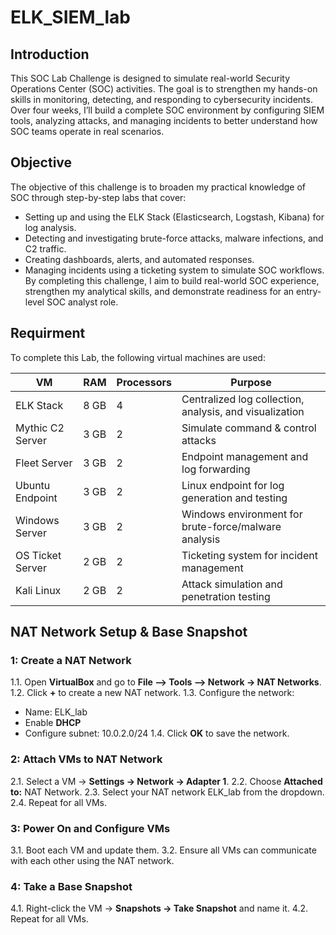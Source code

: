 # ELK_SIEM_lab

## Introduction
This SOC Lab Challenge is designed to simulate real-world Security Operations Center (SOC) activities. The goal is to strengthen my hands-on skills in monitoring, detecting, and responding to cybersecurity incidents. Over four weeks, I’ll build a complete SOC environment by configuring SIEM tools, analyzing attacks, and managing incidents to better understand how SOC teams operate in real scenarios.

## Objective
The objective of this challenge is to broaden my practical knowledge of SOC through step-by-step labs that cover:
* Setting up and using the ELK Stack (Elasticsearch, Logstash, Kibana) for log analysis.
* Detecting and investigating brute-force attacks, malware infections, and C2 traffic.
* Creating dashboards, alerts, and automated responses.
* Managing incidents using a ticketing system to simulate SOC workflows.
By completing this challenge, I aim to build real-world SOC experience, strengthen my analytical skills, and demonstrate readiness for an entry-level SOC analyst role.

## Requirment
To complete this Lab, the following virtual machines are used:

| VM                      | RAM   | Processors| Purpose        |
|-------------------------|-------|-----------|----------------|
| ELK Stack               | 8 GB  | 4    | Centralized log collection, analysis, and visualization |
| Mythic C2 Server        | 3 GB  | 2    | Simulate command & control attacks               |
| Fleet Server            | 3 GB  | 2    | Endpoint management and log forwarding           |
| Ubuntu Endpoint         | 3 GB  | 2    | Linux endpoint for log generation and testing    |
| Windows Server          | 3 GB  | 2    | Windows environment for brute-force/malware analysis |
| OS Ticket Server        | 2 GB  | 2    | Ticketing system for incident management         |
| Kali Linux              | 2 GB  | 2    | Attack simulation and penetration testing        |


## NAT Network Setup & Base Snapshot

### 1: Create a NAT Network
1.1. Open **VirtualBox** and go to **File --> Tools --> Network → NAT Networks**.
1.2. Click **+** to create a new NAT network.
1.3. Configure the network:
   - Name: ELK_lab
   - Enable **DHCP**
   - Configure subnet: 10.0.2.0/24
1.4. Click **OK** to save the network.

### 2: Attach VMs to NAT Network
2.1. Select a VM → **Settings → Network → Adapter 1**.
2.2. Choose **Attached to:** NAT Network.
2.3. Select your NAT network ELK_lab from the dropdown.
2.4. Repeat for all VMs.

### 3: Power On and Configure VMs
3.1. Boot each VM and update them.
3.2. Ensure all VMs can communicate with each other using the NAT network.

### 4: Take a Base Snapshot
4.1. Right-click the VM → **Snapshots → Take Snapshot** and name it.
4.2. Repeat for all VMs.

